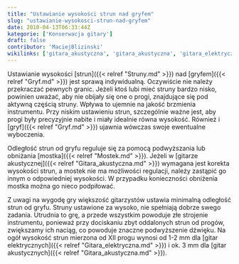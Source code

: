 ```yaml
---
title: "Ustawianie wysokości strun nad gryfem"
slug: "ustawianie-wysokosci-strun-nad-gryfem"
date: 2010-04-13T06:33:44Z
kategorie: ['Konserwacja gitary']
draft: false
contributor: 'MaciejBlizinski'
wikilinks: ['gitara_akustyczna', 'gitara_akustyczna', 'gitara_elektryczna', 'gryf', 'gryf', 'mostek', 'struny']
---
```

Ustawianie wysokości [strun]({{< relref "Struny.md" >}}) nad
[gryfem]({{< relref "Gryf.md" >}}) jest sprawą indywidualną. Oczywiście nie
należy przekraczać pewnych granic. Jeżeli ktoś lubi mieć struny bardzo
nisko, powinien uważać, aby nie obijały się one o progi, znajdujące się
pod aktywną częścią struny. Wpływa to ujemnie na jakość brzmienia
instrumentu. Przy niskim ustawieniu strun, szczególnie ważne jest, aby
progi były precyzyjnie nabite i miały idealnie równa wysokość. Również i
[gryf]({{< relref "Gryf.md" >}}) ujawnia wówczas swoje ewentualne wyboczenia.

Odległość strun od gryfu reguluje się za pomocą podwyższania lub
obniżania [mostka]({{< relref "Mostek.md" >}}). Jeżeli w [gitarze
akustycznej]({{< relref "Gitara_akustyczna.md" >}}) wymagana jest korekta
wysokości strun, a mostek nie ma możliwości regulacji, należy zastąpić
go innym o odpowiedniej wysokości. W przypadku konieczności obniżenia
mostka można go nieco podpiłować.

Z uwagi na wygodę gry większość gitarzystów ustawia minimalną odległość
strun od gryfu. Struny ustawione za wysoko, nie spełniają dobrze swego
zadania. Utrudnia to grę, a przede wszystkim powoduje złe strojenie
instrumentu, ponieważ przy dociskaniu zbyt oddalonych strun od progów,
zwiększamy ich naciąg, co powoduje znaczne podwyższenie dźwięku. Na ogół
wysokość strun mierzona od XII progu wynosi od 1-2 mm dla [gitar
elektrycznych]({{< relref "Gitara_elektryczna.md" >}}) i ok. 3 mm dla [gitar
akustycznych]({{< relref "Gitara_akustyczna.md" >}}).

